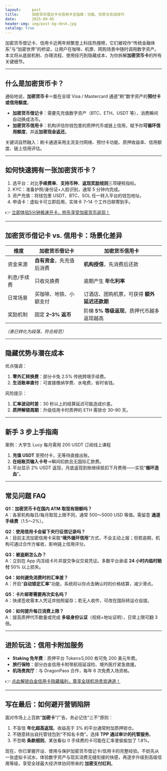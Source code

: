 ```yaml
---
layout:     post
title:      加密货币借记卡与信用卡全指南：功能、优势与实战技巧
date:       2025-09-05
header-img: img/post-bg-desk.jpg
catalog: true
---
```


加密货币借记卡、信用卡近两年频繁登上科技热搜榜，它们被视作“传统金融体系”与“加密世界”的桥梁，让用户在咖啡、机票、网购场景中随时调用数字资产。本文将从底层机制、办理流程、使用技巧到隐藏成本，为你拆解**加密货币卡**的所有关键细节。

---

## 什么是加密货币卡？

通俗地说，**加密货币卡**＝能在全球 Visa / Mastercard 通道“刷”数字资产的**预付卡或信用额度**。  
- **加密货币借记卡**：需要先充值数字资产（BTC、ETH、USDT 等），消费瞬间自动换成法币。  
- **加密货币信用卡**：机构评估你钱包里的质押代币或链上信用，赋予你**可循环信用额度**，并返**加密现金返还**。

关键词自然融入：刷卡通道采用主流支付网络、预付卡功能、质押收益率、信用额度、链上信用评估。

---

## 如何快速拥有一张加密货币卡？

1. 选平台：对比**手续费率**、**支持币种**、**返现奖励规则**三项硬核指标。  
2. KYC：准备护照/身份证+人脸识别，通常 5 分钟内完成。  
3. 资产充值：将钱包里 USDT、BTC、SOL 任一转入平台的钱包地址。  
4. 申请卡：虚拟卡可立即启用，实体卡 7–14 个工作日邮寄到手。  

👉 [立即体验5分钟极速开卡，抢先享受加密货币返现！](https://okxdog.com/)  

---

## 加密货币借记卡 vs. 信用卡：场景化差异

| 维度 | 加密货币借记卡 | 加密货币信用卡 |
|---|---|---|
| 资金来源 | **自有资金**，先充值后消费 | **机构授信**，先消费后还款 |
| 利息/手续费 | 只收兑换费 | 逾期产生 **年化利率** |
| 日常场景 | 买咖啡、地铁、小额支付 | 订酒店、团购机票，可获得 **额外延迟还款期** |
| 奖励机制 | 固定 **2–3% 返币** | 阶梯 **5% 等级返现**，质押代币越多返现越高 |

*（表已转化为段落，符合规范）*

---

## 隐藏优势与潜在成本

优点强调：  
1. **零外汇转换费**：部分卡免 2.5% 传统跨境手续费。  
2. **生活账单直付**：可直接缴纳学费、水电费，省时省钱。  

风险提示：  
1. **汇率波动时差**：30 秒以上的结算延迟可能造成价差。  
2. **质押解锁周期**：升级信用卡时质押的 ETH 需锁仓 30–90 天。  

---

## 新手 3 步上手指南

案例：大学生 Lucy 每月需用 200 USDT 订阅线上课程  
1. **充值 USDT** 至预付卡，无等待直接出账。  
2. **在结账页输入卡号**→瞬间扣款且无国际汇款费。  
3. 平台显示 2% USDT 返现，月底返现到账继续抵扣下月费用——实现“**循环造血**”。

---

## 常见问题 FAQ

**Q1：加密货币卡在国内 ATM 取现有限额吗？**  
A：各家机构每日/每月取现上限不同，通常 500～5000 USD 等值。需留意 **通道手续费**（1.5～2%）。

**Q2：使用信用卡会留下央行征信记录吗？**  
A：目前主流加密信用卡采取“**境外循环信用**”方式，不会主动上报；但若逾期，机构可通过合作方催收，影响链上信用评分。

**Q3：被盗刷怎么办？**  
A：立刻在 App 内冻结卡片并提交争议交易凭证。多数平台承诺 **24 小时内临时赔付** 50% 以上损失。

**Q4：如何避免消费时的汇率差？**  
A：开启“**自动锁定汇率**”功能，系统将以你点击确认时的价格结算，减少滑点。

**Q5：卡片邮寄需要再次实名吗？**  
A：快递签收需本人凭证并拍照留存；若无人收件，可改在国际转运仓自提。

**Q6：如何提升每日消费上限？**  
A：提高质押代币数量或完成 **多级身份认证**（视频+地址证明），日常上限可翻 3 倍。

---

## 进阶玩法：信用卡附加服务

- **Staking 免年费**：质押平台 Token≥5,000 枚可免 200 美元年费。  
- **旅行保险**：部分白金信用卡附带航班延误险、境外医疗紧急救援。  
- **机场贵宾厅**：与 DragonPass 合作，每年 6 次免费入场资格。  

👉 [点此解锁白金信用卡隐藏福利，尊享全球机场贵宾通道！](https://okxdog.com/)  

---

## 写在最后：如何避开营销陷阱

面对市场上上百款“**加密卡**”广告，务必记住“三不”原则：  
1. 不盲信 **年化超高返现**。收益高于 3% 的平台通常附加质押锁仓。  
2. 不随意转出自托管钱包到“不知名卡商”。选择 **TPP 通过审计的托管服务**。  
3. 不忽略 **条款细则**。某张看似 0 手续费的卡可能在汇率里偷偷加了 1.8%。  

现在，你已掌握开设、使用与保护加密货币借记卡/信用卡的完整经验。不妨先从一张虚拟卡试水，体验数字资产与现实消费无缝衔接的快感，再逐步升级到高级信用等级，享受全球最大经济体协同带来的 **加密支付红利**。